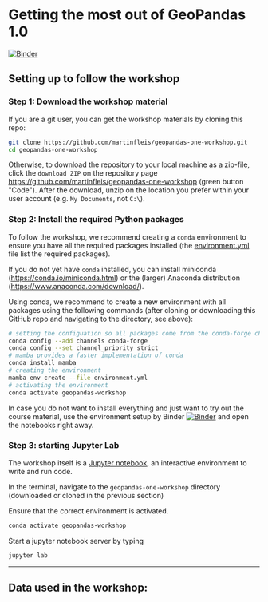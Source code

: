 # Getting the most out of GeoPandas 1.0

[![Binder](https://mybinder.org/badge_logo.svg)](https://mybinder.org/v2/gh/martinfleis/geopandas-one-workshop/main?urlpath=lab/)

## Setting up to follow the workshop

### Step 1: Download the workshop material

If you are a git user, you can get the workshop materials by cloning this repo:

```sh
git clone https://github.com/martinfleis/geopandas-one-workshop.git
cd geopandas-one-workshop
```

Otherwise, to download the repository to your local machine as a zip-file,
click the `download ZIP` on the repository page
<https://github.com/martinfleis/geopandas-one-workshop>
(green button "Code"). After the download, unzip on the location you prefer
within your user account (e.g. `My Documents`, not `C:\`).

### Step 2: Install the required Python packages

To follow the workshop, we recommend creating a `conda` environment to
ensure you have all the required packages installed (the
[environment.yml](environment.yml) file list the required packages).

If you do not yet have `conda` installed, you can install miniconda
(<https://conda.io/miniconda.html>) or the (larger) Anaconda distribution
(<https://www.anaconda.com/download/>).

Using conda, we recommend to create a new environment with all packages using
the following commands (after cloning or downloading this GitHub repo and
navigating to the directory, see above):

```bash
# setting the configuation so all packages come from the conda-forge channel
conda config --add channels conda-forge
conda config --set channel_priority strict
# mamba provides a faster implementation of conda
conda install mamba
# creating the environment
mamba env create --file environment.yml
# activating the environment
conda activate geopandas-workshop
```

In case you do not want to install everything and just want to try out the course material, use the environment setup by Binder [![Binder](https://mybinder.org/badge_logo.svg)](https://mybinder.org/v2/gh/martinfleis/geopandas-one-workshop/main?urlpath=lab/) and open the notebooks right away.

### Step 3: starting Jupyter Lab

The workshop itself is a [Jupyter notebook](http://jupyter.org/), an interactive environment to write and run code.

In the terminal, navigate to the `geopandas-one-workshop` directory (downloaded or cloned in the previous section)

Ensure that the correct environment is activated.

```sh
conda activate geopandas-workshop
```

Start a jupyter notebook server by typing

```sh
jupyter lab
```

---
Data used in the workshop:
-